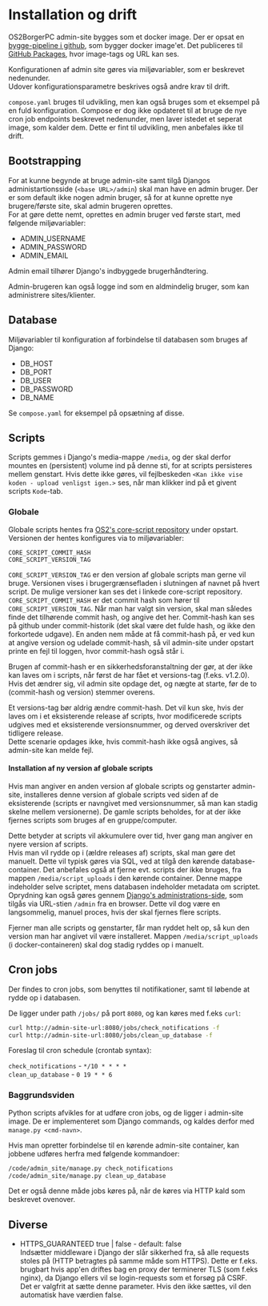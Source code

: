 # Installation og drift

OS2BorgerPC admin-site bygges som et docker image. Der er opsat en [bygge-pipeline i github](https://github.com/OS2borgerPC/os2borgerpc-admin-site/actions/workflows/docker-image.yml), som bygger docker image'et.
Det publiceres til [GitHub Packages](https://github.com/orgs/OS2borgerPC/packages?repo_name=os2borgerpc-admin-site), hvor image-tags og URL kan ses.

Konfigurationen af admin site gøres via miljøvariabler, som er beskrevet nedenunder.\
Udover konfigurationsparametre beskrives også andre krav til drift.

`compose.yaml` bruges til udvikling, men kan også bruges som et eksempel på en fuld konfiguration. Compose er dog ikke opdateret til at bruge de nye cron job endpoints beskrevet nedenunder, men laver istedet et seperat image, som kalder dem. Dette er fint til udvikling, men anbefales ikke til drift.

## <a name="bootstrapping"></a> Bootstrapping
For at kunne begynde at bruge admin-site samt tilgå Djangos administartionsside (`<base URL>/admin`) skal man have en admin bruger. Der er som default ikke nogen admin bruger, så for at kunne oprette nye brugere/første site, skal admin brugeren oprettes.\
For at gøre dette nemt, oprettes en admin bruger ved første start, med følgende miljøvariabler:
- ADMIN_USERNAME
- ADMIN_PASSWORD
- ADMIN_EMAIL

Admin email tilhører Django's indbyggede brugerhåndtering.

Admin-brugeren kan også logge ind som en aldmindelig bruger, som kan administrere sites/klienter.

## Database
Miljøvariabler til konfiguration af forbindelse til databasen som bruges af Django:
- DB_HOST
- DB_PORT
- DB_USER
- DB_PASSWORD
- DB_NAME

Se `compose.yaml` for eksempel på opsætning af disse.

## Scripts

Scripts gemmes i Django's media-mappe `/media`, og der skal derfor mountes en (persistent) volume ind på denne sti, for at scripts persisteres mellem genstart. Hvis dette ikke gøres, vil fejlbeskeden `<Kan ikke vise koden - upload venligst igen.>` ses, når man klikker ind på et givent scripts `Kode`-tab.

### Globale
Globale scripts hentes fra [OS2's core-script repository](https://github.com/OS2borgerPC/os2borgerpc-core-scripts) under opstart. Versionen der hentes konfigures via to miljøvariabler:

```
CORE_SCRIPT_COMMIT_HASH
CORE_SCRIPT_VERSION_TAG
```

`CORE_SCRIPT_VERSION_TAG` er den version af globale scripts man gerne vil bruge. Versionen vises i brugergrænsefladen i slutningen af navnet på hvert script. De mulige versioner kan ses det i linkede core-script repository.\
`CORE_SCRIPT_COMMIT_HASH` er det commit hash som hører til `CORE_SCRIPT_VERSION_TAG`. Når man har valgt sin version, skal man således finde det tilhørende commit hash, og angive det her. Commit-hash kan ses på github under commit-historik (det skal være det fulde hash, og ikke den forkortede udgave). En anden nem måde at få commit-hash på, er ved kun at angive version og udelade commit-hash, så vil admin-site under opstart printe en fejl til loggen, hvor commit-hash også står i.

Brugen af commit-hash er en sikkerhedsforanstaltning der gør, at der ikke kan laves om i scripts, når først de har fået et versions-tag (f.eks. v1.2.0). Hvis det ændrer sig, vil admin site opdage det, og nægte at starte, før de to (commit-hash og version) stemmer overens.

Et versions-tag bør aldrig ændre commit-hash. Det vil kun ske, hvis der laves om i et eksisterende release af scripts, hvor modificerede scripts udgives med et eksisterende versionsnummer, og derved overskriver det tidligere release.\
Dette scenarie opdages ikke, hvis commit-hash ikke også angives, så admin-site kan melde fejl.

#### Installation af ny version af globale scripts

Hvis man angiver en anden version af globale scripts og genstarter admin-site, installeres denne version af globale scripts ved siden af de eksisterende (scripts er navngivet med versionsnummer, så man kan stadig skelne mellem versionerne). De gamle scripts beholdes, for at der ikke fjernes scripts som bruges af en gruppe/computer.

Dette betyder at scripts vil akkumulere over tid, hver gang man angiver en nyere version af scripts.\
Hvis man vil rydde op i (ældre releases af) scripts, skal man gøre det manuelt. Dette vil typisk gøres via SQL, ved at tilgå den kørende database-container. Det anbefales også at fjerne evt. scripts der ikke bruges, fra mappen `/media/script_uploads` i den kørende container. Denne mappe indeholder selve scriptet, mens databasen indeholder metadata om scriptet.\
Oprydning kan også gøres gennem [Django's administrations-side](https://docs.djangoproject.com/en/4.2/ref/contrib/admin/), som tilgås via URL-stien `/admin` fra en browser. Dette vil dog være en langsommelig, manuel proces, hvis der skal fjernes flere scripts.

Fjerner man alle scripts og genstarter, får man ryddet helt op, så kun den version man har angivet vil være installeret. Mappen `/media/script_uploads` (i docker-containeren) skal dog stadig ryddes op i manuelt.

## Cron jobs
Der findes to cron jobs, som benyttes til notifikationer, samt til løbende at rydde op i databasen.

De ligger under path `/jobs/` på port `8080`, og kan køres med f.eks `curl`:
```bash
curl http://admin-site-url:8080/jobs/check_notifications -f
curl http://admin-site-url:8080/jobs/clean_up_database -f
```
Foreslag til cron schedule (crontab syntax):

`check_notifications` - `*/10 * * * *`\
`clean_up_database` - `0 19 * * 6`

### Baggrundsviden
Python scripts afvikles for at udføre cron jobs, og de ligger i admin-site image.
De er implementeret som Django commands, og kaldes derfor med `manage.py <cmd-navn>`.

Hvis man opretter forbindelse til en kørende admin-site container, kan jobbene udføres herfra med følgende kommandoer:
```bash
/code/admin_site/manage.py check_notifications
/code/admin_site/manage.py clean_up_database
```
Det er også denne måde jobs køres på, når de køres via HTTP kald som beskrevet ovenover.

## Diverse
- HTTPS_GUARANTEED true | false - default: false\
Indsætter middleware i Django der slår sikkerhed fra, så alle requests stoles på (HTTP betragtes på samme måde som HTTPS).
Dette er f.eks. brugbart hvis app'en driftes bag en proxy der terminerer TLS (som f.eks nginx), da Django ellers vil se login-requests som et forsøg på CSRF.\
Det er valgfrit at sætte denne parameter. Hvis den ikke sættes, vil den automatisk have værdien false.